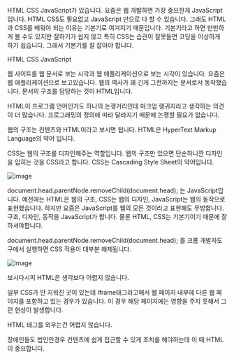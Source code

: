 HTML CSS JavaScript가 있습니다. 요즘은 웹 개발하면 가장 중요한게 JavaScript입니다. HTML CSS도 필요없고 JavaScript 만으로 다 할 수 있습니다. 그래도 HTML과 CSS를 배워야 되는 이유는 기본기로 여겨지기 때문입니다. 기본기라고 하면 만만하게 볼 수도 있지만 잘하기가 쉽지 않고 특히 CSS는 습관이 잘못들면 코딩을 이상하게 하기 쉽습니다. 그래서 기본기를 잘 잡아야 합니다.

HTML CSS JavaScript

웹 사이트를 웹 문서로 보는 시각과 웹 애플리케이션으로 보는 시각이 있습니다. 요즘은 웹 애플리케이션으로 보고있습니다. 웹의 역사가 꽤 긴게 그전까지는 문서로서 동작했습니다. 문서의 구조를 담당하는 것이 HTML입니다. 

HTML이 프로그램 언어인가도 하나의 논쟁거리인데 마크업 랭귀지라고 생각하는 의견이 더 많습니다. 프로그래밍의 정의에 따라 달라지기 때문에 논쟁할 필요가 없습니다. 

웹의 구조는 컨텐츠와 HTML이라고 보시면 됩니다. HTML은 HyperText Markup Language의 약어 입니다.

CSS는 웹의 구조를 디자인해주는 역할입니다. 웹의 구조만 있으면 단순하니깐 디자인을 입히는 것을 CSS라고 합니다. CSS는 Cascading Style Sheet의 약어입니다. 

![image](https://user-images.githubusercontent.com/79847020/165513260-1e1c5ee2-4dbd-41fb-a01c-c03c3e58268c.png)

document.head.parentNode.removeChild(document.head); 는 JavaScript입니다. 예전에는 HTML은 웹의 구조, CSS는 웹의 디자인, JavaScript는 웹의 동작으로 표현했습니다. 하지만 요즘은 JavaScript를 웹의 모든 것이라고 표현해도 무방합니다. 구조, 디자인, 동작을 JavaScript가 합니다. 물론 HTML, CSS는 기본기이기 때문에 잘하셔야합니다.

document.head.parentNode.removeChild(document.head); 를 크롬 개발자도구에서 실행하면 CSS 적용이 대부분 해제됩니다.

![image](https://user-images.githubusercontent.com/79847020/165513641-2d9ab205-28ee-44bc-8d86-72a1a383bf12.png)

보시다시피 HTML은 생각보다 어렵지 않습니다. 

일부 CSS가 안 지워진 곳이 있는데 Iframe태그라고해서 웹 페이지 내부에 다른 웹 페이지를 포함하고 있는 경우가 있습니다. 이 경우 해당 페이지에는 영향을 주지 못해서 그런 현상이 발생합니다. 

HTML 태그를 외우는건 어렵지 않습니다. 

장애인들도 법인인경우 컨텐츠에 쉽게 접근할 수 있게 조치를 해야하는데 이 때 HTML이 중요합니다. 






